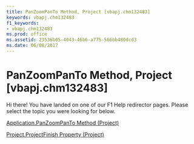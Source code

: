 ```yaml
---
title: PanZoomPanTo Method, Project [vbapj.chm132483]
keywords: vbapj.chm132483
f1_keywords:
- vbapj.chm132483
ms.prod: office
ms.assetid: 23536b05-4043-46b6-a775-566bb480dcd3
ms.date: 06/08/2017
---
```



# PanZoomPanTo Method, Project [vbapj.chm132483]

Hi there! You have landed on one of our F1 Help redirector pages. Please select the topic you were looking for below.

[Application.PanZoomPanTo Method (Project)](http://msdn.microsoft.com/library/7bdca9f2-d006-6cab-872b-01cf54f6e8ce%28Office.15%29.aspx)

[Project.ProjectFinish Property (Project)](http://msdn.microsoft.com/library/ff56a629-5a83-0a13-6312-b91803b30d53%28Office.15%29.aspx)


